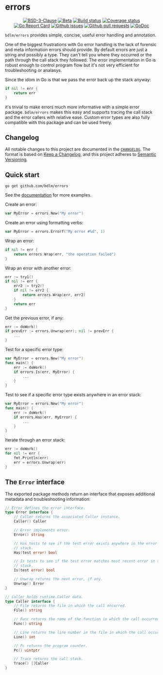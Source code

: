 # errors

<p align="center">
	<a href="https://github.com/bdlm/errors/blob/master/LICENSE"><img src="https://img.shields.io/github/license/bdlm/errors.svg" alt="BSD-3-Clause"></a>
	<a href="https://github.com/mkenney/software-guides/blob/master/STABILITY-BADGES.md#beta"><img src="https://img.shields.io/badge/stability-beta-33bbff.svg" alt="Beta"></a>
	<a href="https://travis-ci.org/bdlm/errors"><img src="https://travis-ci.org/bdlm/errors.svg?branch=master" alt="Build status"></a>
	<a href="https://codecov.io/gh/bdlm/errors"><img src="https://img.shields.io/codecov/c/github/bdlm/errors/master.svg" alt="Coverage status"></a>
	<a href="https://goreportcard.com/report/github.com/bdlm/errors"><img src="https://goreportcard.com/badge/github.com/bdlm/errors" alt="Go Report Card"></a>
	<a href="https://github.com/bdlm/errors/issues"><img src="https://img.shields.io/github/issues-raw/bdlm/errors.svg" alt="Github issues"></a>
	<a href="https://github.com/bdlm/errors/pulls"><img src="https://img.shields.io/github/issues-pr/bdlm/errors.svg" alt="Github pull requests"></a>
	<a href="https://godoc.org/github.com/bdlm/errors"><img src="https://godoc.org/github.com/bdlm/errors?status.svg" alt="GoDoc"></a>
</p>

`bdlm/errors` provides simple, concise, useful error handling and annotation.

One of the biggest frustrations with Go error handling is the lack of forensic and meta information errors should provide. By default errors are just a string and possibly a type. They can't tell you where they occurred or the path through the call stack they followed. The error implementation in Go is robust enough to control program flow but it's not very efficient for troubleshooting or analasys.

Since the idom in Go is that we pass the error back up the stack anyway:
```go
if nil != err {
	return err
}
```
it's trivial to make errors much more informative with a simple error package. `bdlm/errors` makes this easy and supports tracing the call stack and the error callers with relative ease. Custom error types are also fully compatible with this package and can be used freely.

## Changelog

All notable changes to this project are documented in the [`CHANGELOG`](CHANGELOG.md). The format is based on [Keep a Changelog](https://keepachangelog.com/en/1.0.0/), and this project adheres to [Semantic Versioning](https://semver.org/spec/v2.0.0.html).

## Quick start

```
go get github.com/bdlm/errors
```

See the [documentation](https://godoc.org/github.com/bdlm/errors) for more examples.

Create an error:
```go
var MyError = errors.New("My error")
```

Create an error using formatting verbs:
```go
var MyError = errors.Errorf("My error #%d", 1)
```

Wrap an error:
```go
if nil != err {
	return errors.Wrap(err, "the operation failed")
}
```

Wrap an error with another error:
```go
err := try1()
if nil != err {
	err2 := try2()
	if nil != err2 {
		return errors.Wrap(err, err2)
	}
	return err
}
```

Get the previous error, if any:
```go
err := doWork()
if prevErr := errors.Unwrap(err); nil != prevErr {
	...
}
```

Test for a specific error type:
```go
var MyError = errors.New("My error")
func main() {
	err := doWork()
	if errors.Is(err, MyError) {
		...
	}
}
```

Test to see if a specific error type exists anywhere in an error stack:
```go
var MyError = errors.New("My error")
func main() {
	err := doWork()
	if errors.Has(err, MyError) {
		...
	}
}
```

Iterate through an error stack:
```go
err := doWork()
for nil != err {
	fmt.Println(err)
	err = errors.Unwrap(err)
}
```

## The `Error` interface

The exported package methods return an interface that exposes additional metadata and troubleshooting information:

```go
// Error defines the error interface.
type Error interface {
	// Caller returns the associated Caller instance.
	Caller() Caller

	// Error implements error.
	Error() string

	// Has tests to see if the test error exists anywhere in the error
	// stack.
	Has(test error) bool

	// Is tests to see if the test error matches most recent error in the
	// stack.
	Is(test error) bool

	// Unwrap returns the next error, if any.
	Unwrap() Error
}

// Caller holds runtime.Caller data.
type Caller interface {
	// File returns the file in which the call occurred.
	File() string

	// Func returns the name of the function in which the call occurred.
	Func() string

	// Line returns the line number in the file in which the call occurred.
	Line() int

	// Pc returns the program counter.
	Pc() uintptr

	// Trace returns the call stack.
	Trace() []Caller
}
```
